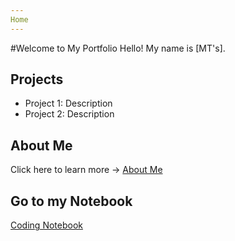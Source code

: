 ```yaml
---
Home
--- 
```

#Welcome to My Portfolio Hello! My name is [MT's].
## Projects
- Project 1: Description
- Project 2: Description
## About Me
Click here to learn more → [About Me](about.md)
## Go to my Notebook
[Coding Notebook](Notebook.md)
